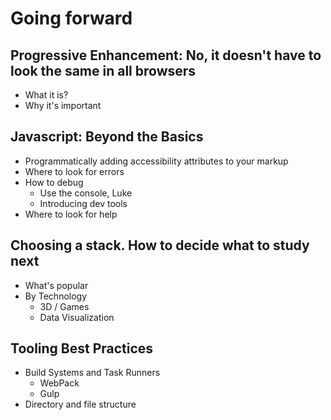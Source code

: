 # Going forward

## Progressive Enhancement: No, it doesn't have to look the same in all browsers
- What it is?
- Why it's important

## Javascript: Beyond the Basics
- Programmatically adding accessibility attributes to your markup
- Where to look for errors
- How to debug
  - Use the console, Luke
  - Introducing dev tools
- Where to look for help

## Choosing a stack. How to decide what to study next
- What's popular
- By Technology
  - 3D / Games
  - Data Visualization

## Tooling Best Practices
- Build Systems and Task Runners
  - WebPack
  - Gulp
-  Directory and file structure
